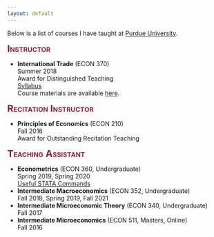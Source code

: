 ```yaml
---
layout: default
---
```



<!-- I have taught several courses, both as instructor and in my capacity as a Teaching Assistant at [Purdue University](https://www.purdue.edu/). 

<span style=" color:#8F2137; font-size:30px;">**Teaching**</span>

---
-->

Below is a list of courses I have taught at [Purdue University](https://www.purdue.edu/). <br>

<!--
<span style="color:blue">**Instructor**</span>.
  
<span style="color:ForestGreen; font-size:1em;">**Instructor**</span> 
### Instructor -->

<span style="color:#8F2137; font-size:22px; font-variant: small-caps;">**Instructor**</span>

* **International Trade** (ECON 370) <br>
Summer 2018 <br>
Award for Distinguished Teaching <br>
[Syllabus](http://debasmita-econ.github.io/resources/Syllabus_370_Summer_2018.pdf) <i class="fa fa-download"> </i> <br>
Course materials are available [here](http://debasmita-das-econ.github.io/econ-370-summer-2018).<br>
<!-- Syllabus -->


<span style="color:#8F2137; font-size:22px; font-variant: small-caps;">**Recitation Instructor**</span>
<!--  ### Recitation Instructor -->

* **Principles of Economics** (ECON 210)  <br>
Fall 2016 <br>
Award for Outstanding Recitation Teaching



<!-- ### Teaching Assistant -->
<span style="color:#8F2137; font-size:22px; font-variant: small-caps;">**Teaching Assistant**</span>

* **Econometrics** (ECON 360, Undergraduate) <br>
Spring 2019, Spring 2020  <br>
[Useful STATA Commands](http://debasmita-econ.github.io/resources/Useful_STATA_Commands.pdf) <i class="fa fa-download"> </i> <br>
* **Intermediate Macroeconomics** (ECON 352, Undergraduate)  <br>
Fall 2018, Spring 2019, Fall 2021  <br>
* **Intermediate Microeconomic Theory** (ECON 340, Undergraduate)  <br>
Fall 2017  <br>
* **Intermediate Microeconomics** (ECON 511, Masters, Online)  <br>
Fall 2016  <br>

<!--

### Instructor

ECON 370 International Trade - Summer 2018

*Award for Distinguished Teaching* 

### Recitation Instructor

ECON 210 Principles of Economics - Fall 2016

*Award for Outstanding Recitation Teaching*

### Teaching Assistant

* ECON 360 Economentrics  - Spring 2019, Spring 2020
* ECON 352 Intermediate Macroeconomics - Fall 2018, Spring 2019, Fall 2021
* ECON 340 Intermediate Microeconomic Theory - Fall 2017
* ECON 511 Intermediate Microeconomics - Fall 2016
-->





<br>




<br><br><br>
